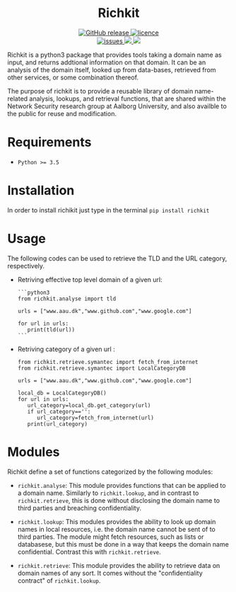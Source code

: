 <div align="center">
<h1>Richkit </h1>
</div>
<p align="center"> 
<div align="center">
   <!-- todo github actions buiild status  -->
  <a href="https://img.shields.io/pypi/pyversions/richkit">
    <img src="https://img.shields.io/pypi/pyversions/richkit" alt="GitHub release">
  </a>
   <a href="https://github.com/aau-network-security/richkit/blob/master/LICENSE">
    <img src="https://img.shields.io/pypi/l/richkit" alt="licence">
  </a>
  <div align ="center">
  <a href="https://github.com/aau-network-security/richkit/issues">
  <img src=https://img.shields.io/github/issues/aau-network-security/richkit?style=flat-square alt="issues">
  
  </a>
  <a href="https://github.com/aau-network-security/richkit/network/members">
  <img src=https://img.shields.io/github/forks/aau-network-security/richkit >
  </a>
  <a href="https://github.com/aau-network-security/richkit/stargazers">
  <img src=https://img.shields.io/github/stars/aau-network-security/richkit></a>
  </div>

 </div>

Richkit is a python3 package that provides tools taking a domain name as input, and returns addtional information on that domain. It can be an analysis of the domain itself, looked up from data-bases, retrieved from other services, or some combination thereof.

The purpose of richkit is to provide a reusable library of domain name-related analysis, lookups, and retrieval functions, that are shared within the Network Security research group at Aalborg University, and also availble to the public for reuse and modification.


# Requirements

 - `Python >= 3.5` 

# Installation

In order to install richikit just type in the terminal `pip install richkit`


# Usage

The following codes can be used to retrieve the TLD and the URL category, respectively.

- Retriving effective top level domain of a given url: 
  
      ```python3
      from richkit.analyse import tld

      urls = ["www.aau.dk","www.github.com","www.google.com"]

      for url in urls:
         print(tld(url))
      ```
- Retriving category of a given url : 

   ```python3
   from richkit.retrieve.symantec import fetch_from_internet
   from richkit.retrieve.symantec import LocalCategoryDB

   urls = ["www.aau.dk","www.github.com","www.google.com"]

   local_db = LocalCategoryDB()
   for url in urls:
      url_category=local_db.get_category(url)
      if url_category=='':
         url_category=fetch_from_internet(url)
      print(url_category)
   ```

# Modules

Richkit define a set of functions categorized by the following modules:

- `richkit.analyse`: This module provides functions that can be applied to a domain  name. Similarly to `richkit.lookup`, and in contrast to `richkit.retrieve`, this is done without disclosing the domain name to third parties and breaching confidentiality.



- `richkit.lookup`: This modules provides the ability to look up domain names in local resources, i.e. the domain name cannot be sent of to third parties. The module might fetch resources, such as lists or databasese, but this must be done in a way that keeps the domain name confidential. Contrast this with `richkit.retrieve`.


- `richkit.retrieve`: This module provides the ability to retrieve data on domain names of any sort. It comes without the "confidentiality contract" of `richkit.lookup`.
